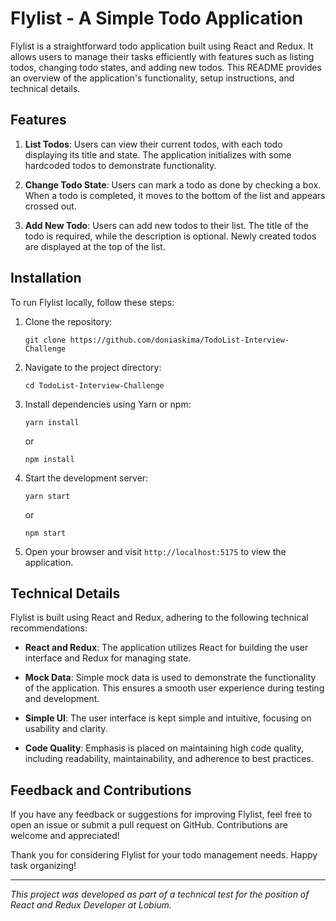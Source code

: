 # Flylist - A Simple Todo Application

Flylist is a straightforward todo application built using React and Redux. It allows users to manage their tasks efficiently with features such as listing todos, changing todo states, and adding new todos. This README provides an overview of the application's functionality, setup instructions, and technical details.

## Features

1. **List Todos**: Users can view their current todos, with each todo displaying its title and state. The application initializes with some hardcoded todos to demonstrate functionality.

2. **Change Todo State**: Users can mark a todo as done by checking a box. When a todo is completed, it moves to the bottom of the list and appears crossed out.

3. **Add New Todo**: Users can add new todos to their list. The title of the todo is required, while the description is optional. Newly created todos are displayed at the top of the list.

## Installation

To run Flylist locally, follow these steps:

1. Clone the repository:
   ```
   git clone https://github.com/doniaskima/TodoList-Interview-Challenge
   ```

2. Navigate to the project directory:
   ```
   cd TodoList-Interview-Challenge
   ```

3. Install dependencies using Yarn or npm:
   ```
   yarn install
   ```
   or
   ```
   npm install
   ```

4. Start the development server:
   ```
   yarn start
   ```
   or
   ```
   npm start
   ```

5. Open your browser and visit `http://localhost:5175` to view the application.

## Technical Details

Flylist is built using React and Redux, adhering to the following technical recommendations:

- **React and Redux**: The application utilizes React for building the user interface and Redux for managing state.
  
- **Mock Data**: Simple mock data is used to demonstrate the functionality of the application. This ensures a smooth user experience during testing and development.

- **Simple UI**: The user interface is kept simple and intuitive, focusing on usability and clarity.

- **Code Quality**: Emphasis is placed on maintaining high code quality, including readability, maintainability, and adherence to best practices.

## Feedback and Contributions

If you have any feedback or suggestions for improving Flylist, feel free to open an issue or submit a pull request on GitHub. Contributions are welcome and appreciated!

Thank you for considering Flylist for your todo management needs. Happy task organizing!

---
*This project was developed as part of a technical test for the position of React and Redux Developer at Lobium.*